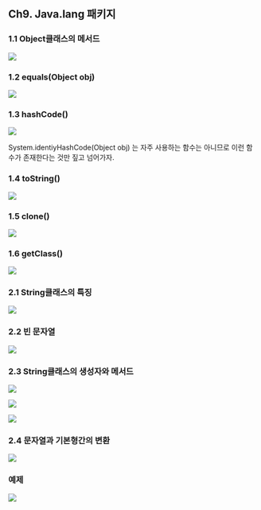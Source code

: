 ## Ch9. Java.lang 패키지

### 1.1 Object클래스의 메서드

![](C:\Users\IBK\Desktop\Java\200128_자바lang패키지\capture\1.PNG)



### 1.2 equals(Object obj)

![](C:\Users\IBK\Desktop\Java\200128_자바lang패키지\capture\2.PNG)



### 1.3 hashCode()

![](C:\Users\IBK\Desktop\Java\200128_자바lang패키지\capture\3.PNG)

System.identiyHashCode(Object obj) 는 자주 사용하는 함수는 아니므로 이런 함수가 존재한다는 것만 짚고 넘어가자.



### 1.4 toString()

![](C:\Users\IBK\Desktop\Java\200128_자바lang패키지\capture\4.PNG)



### 1.5 clone()

![](C:\Users\IBK\Desktop\Java\200128_자바lang패키지\capture\5.PNG)



### 1.6 getClass()

![](C:\Users\IBK\Desktop\Java\200128_자바lang패키지\capture\6.PNG)



### 2.1 String클래스의 특징

![](C:\Users\IBK\Desktop\Java\200128_자바lang패키지\capture\7.PNG)



### 2.2 빈 문자열

![](C:\Users\IBK\Desktop\Java\200128_자바lang패키지\capture\8.PNG)



### 2.3 String클래스의 생성자와 메서드

![](C:\Users\IBK\Desktop\Java\200128_자바lang패키지\capture\9.PNG)

![](C:\Users\IBK\Desktop\Java\200128_자바lang패키지\capture\10.PNG)

![](C:\Users\IBK\Desktop\Java\200128_자바lang패키지\capture\11.PNG)



### 2.4 문자열과 기본형간의 변환

![](C:\Users\IBK\Desktop\Java\200128_자바lang패키지\capture\12.PNG)

### 예제

 ![](C:\Users\IBK\Desktop\Java\200128_자바lang패키지\capture\13.PNG)

